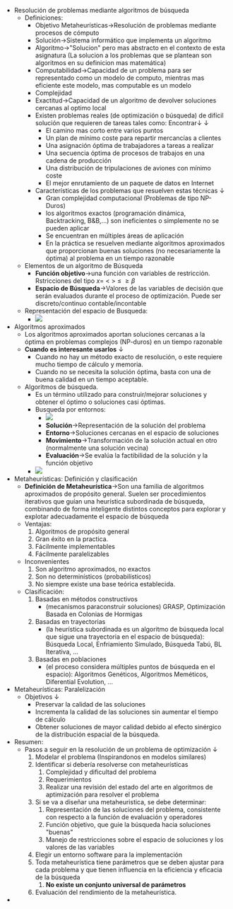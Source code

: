 - Resolución de problemas mediante algoritmos de búsqueda
    - Definiciones:
        - Objetivo Metaheurísticas→Resolución de problemas mediante procesos de cómputo
        - Solución→Sistema informático que implementa un algoritmo
        - Algoritmo→"Solucion" pero mas abstracto en el contexto de esta asignatura (La solucion a los problemas que se plantean son algoritmos en su definicion mas matemática)
        - Computabilidad→Capacidad de un problema para ser representado como un modelo de computo, mientras mas eficiente este modelo, mas computable es un modelo 
        - Complejidad
        - Exactitud→Capacidad de un algoritmo de devolver soluciones cercanas al optimo local 
        - Existen problemas reales (de optimización o búsqueda) de difícil solución que requieren de tareas tales como: Encontrar↓ ↓ 
            - El camino mas corto entre varios puntos
            - Un plan de mínimo coste para repartir mercancías a clientes
            - Una asignación óptima de trabajadores a tareas a realizar
            - Una secuencia óptima de procesos de trabajos en una cadena de producción
            - Una distribución de tripulaciones de aviones con mínimo coste
            - El mejor enrutamiento de un paquete de datos en Internet
        - Características de los problemas que resuelven estas técnicas ↓ 
            - Gran complejidad computacional (Problemas de tipo NP-Duros)
            - los algoritmos exactos (programación dinámica, Backtracking, B&B,...) son ineficientes o simplemente no se pueden aplicar
            - Se encuentran  en múltiples áreas de aplicación
            - En la práctica se resuelven mediante algoritmos aproximados que proporcionan buenas soluciones (no necesariamente la óptima) al problema en un tiempo razonable
    - Elementos de un algoritmo de Búsqueda
        - **Función objetivo**→una función con variables de restricción. Rstricciones del tipo $x =\  <\ >\ \leq \ \ge \beta$
        - **Espacio de Búsqueda**→Valores de las variables de decisión que serán evaluados durante el proceso de optimización.  Puede ser discreto/continuo contable/incontable
    - Representación del espacio de Busqueda:
        - ![](https://remnote-user-data.s3.amazonaws.com/M9ngQ0yt7yP0-VGmwHLBifOX2rkOn4hfXFJLPZkuVBJBKuqXyZy49ZRuP8-YAaxgNRV301p_uzO6rmJVgSSSKzRWKSYciUqwmAaNDeFRbP2Rd8Gt_NhBaLiHty7kHq8p.png) 
- Algoritmos aproximados
    - Los algoritmos aproximados aportan soluciones cercanas a la óptima en problemas complejos (NP-duros) en un tiempo razonable
    - **Cuando es interesante usarlos** ↓ 
        - Cuando no hay un método exacto de resolución, o este requiere mucho tiempo de cálculo y memoria.
        - Cuando no se necesita la solución óptima, basta con una de buena calidad en un tiempo aceptable.
    - Algoritmos de búsqueda.
        - Es un término utilizado para construir/mejorar soluciones y obtener el óptimo o soluciones casi óptimas.
        - Busqueda por entornos:
            - ![](https://remnote-user-data.s3.amazonaws.com/MPVnTXk63Ukt-jFlKy2pB73Rs8UER8F5V9ws856NZMkUUftQg_Bl4tD4jT-RyxnfVfJ5yTOqwXy6U-EgiSV03MYWANC02_qeclTgvvxX40wPJMSV08DuMMjC_zsEirqt.png) 
            - **Solución**→Representación de la solución del problema
            - **Entorno**→Soluciones cercanas en el espacio de soluciones
            - **Movimiento**→Transformación de la solución actual en otro (normalmente una solución vecina)
            - **Evaluación**→Se evalúa la factibilidad  de la solución y la función objetivo 
        - ![](https://remnote-user-data.s3.amazonaws.com/TFgqfsozaZuCpr1I0195w4ZOhd_xNAX0IbsHhWWhYu7o83K2Hoov5Xcg3eD5GuyefSKbzEgAqwdkYTj452QdCUUdWRLOouDUVBN5TR9I0oxBXMyffNVxZeLKE0yatRwi.png) 
- Metaheurísticas: Definición y clasificación
    - **Definición de Metaheurística**→Son una familia de algoritmos aproximados de propósito general. Suelen ser procedimientos iterativos que guían una heurística subordinada de búsqueda, combinando de forma inteligente distintos conceptos para explorar y explotar adecuadamente el espacio de búsqueda
    - Ventajas:
        1. Algoritmos de propósito general
        2. Gran éxito en la practica.
        3. Fácilmente implementables
        4. Fácilmente paralelizables
    - Inconvenientes
        1. Son algoritmo aproximados, no exactos
        2. Son no determinísticos (probabilísticos)
        3. No siempre existe una base teórica establecida.
    - Clasificación:
        1. Basadas en métodos constructivos
            - (mecanismos paraconstruir soluciones) GRASP, Optimización Basada en Colonias de Hormigas
        2. Basadas en trayectorias
            - (la heurística subordinada es un algoritmo de búsqueda local que sigue una trayectoria en el espacio de búsqueda): Búsqueda Local, Enfriamiento Simulado, Búsqueda Tabú, BL Iterativa, ...
        3. Basadas en poblaciones
            - (el proceso considera múltiples puntos de búsqueda en el espacio): Algoritmos Genéticos, Algoritmos Meméticos, Diferential Evolution, ...
- Metaheurísticas: Paralelización
    - Objetivos ↓ 
        - Preservar la calidad de las soluciones
        - Incrementa la calidad de las soluciones sin aumentar el tiempo de cálculo
        - Obtener soluciones de mayor calidad debido al efecto sinérgico de la distribución espacial de la búsqueda.
- Resumen:
    - Pasos a seguir en la resolución de un problema de optimización ↓ 
        1. Modelar el problema (Inspirandonos en modelos similares)
        2. Identificar si debería resolverse con metaheurísticas
            1. Complejidad y dificultad del problema
            2. Requerimientos
            3. Realizar una revisión del estado del arte en algoritmos de aptimización para resolver el problema
        3. Si se va a diseñar una metaheuristica, se debe determinar:
            1. Representación de las soluciones del problema, consistente con respecto a la función de evaluación y operadores
            2. Función objetivo, que guie la búsqueda hacia soluciones "buenas"
            3. Manejo de restricciones sobre el espacio de soluciones y los valores de las variables
        4. Elegir un entorno software para la implementación
        5. Toda metaheurística tiene parámetros que se deben ajustar para cada problema y que tienen influencia en la eficiencia y eficacia de la búsqueda
            1. **No existe un conjunto universal de parámetros**
        6. Evaluación del rendimiento de la metaheurística.
- 
